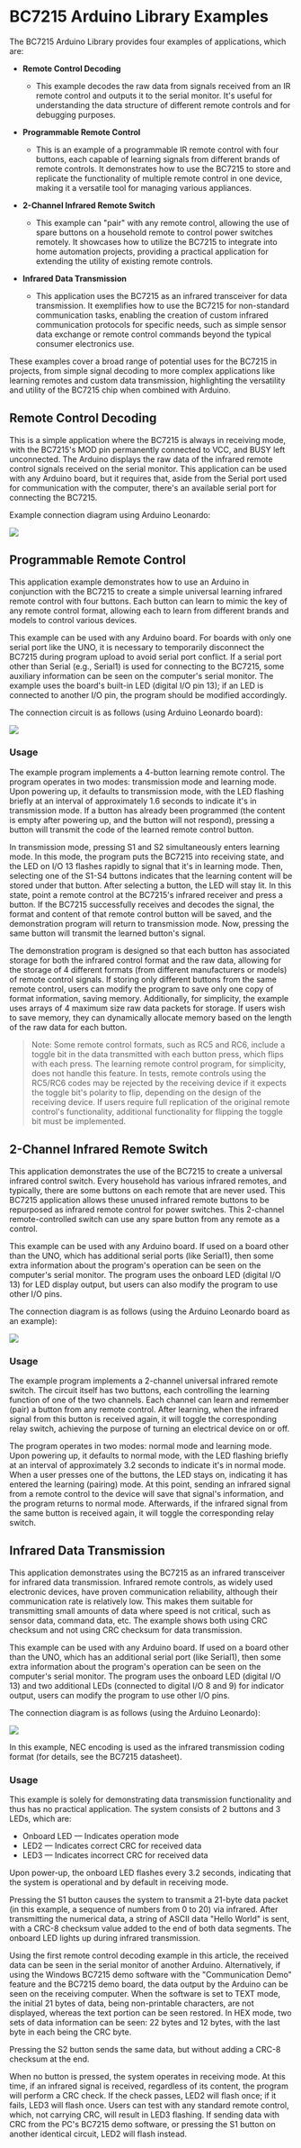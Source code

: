 # BC7215 Arduino Library Examples

The BC7215 Arduino Library provides four examples of applications, which are:

- **Remote Control Decoding**
  
  - This example decodes the raw data from signals received from an IR remote control and outputs it to the serial monitor. It's useful for understanding the data structure of different remote controls and for debugging purposes.

- **Programmable Remote Control**
  
  - This is an example of a programmable IR remote control with four buttons, each capable of learning signals from different brands of remote controls. It demonstrates how to use the BC7215 to store and replicate the functionality of multiple remote control in one device, making it a versatile tool for managing various appliances.

- **2-Channel Infrared Remote Switch**
  
  - This example can "pair" with any remote control, allowing the use of spare buttons on a household remote to control power switches remotely. It showcases how to utilize the BC7215 to integrate into home automation projects, providing a practical application for extending the utility of existing remote controls.

- **Infrared Data Transmission**
  
  - This application uses the BC7215 as an infrared transceiver for data transmission. It exemplifies how to use the BC7215 for non-standard communication tasks, enabling the creation of custom infrared communication protocols for specific needs, such as simple sensor data exchange or remote control commands beyond the typical consumer electronics use.

These examples cover a broad range of potential uses for the BC7215 in projects, from simple signal decoding to more complex applications like learning remotes and custom data transmission, highlighting the versatility and utility of the BC7215 chip when combined with Arduino.



## Remote Control Decoding

This is a simple application where the BC7215 is always in receiving mode, with the BC7215's MOD pin permanently connected to VCC, and BUSY left unconnected. The Arduino displays the raw data of the infrared remote control signals received on the serial monitor. This application can be used with any Arduino board, but it requires that, aside from the Serial port used for communication with the computer, there's an available serial port for connecting the BC7215.

Example connection diagram using Arduino Leonardo:

![](../img/example_decoder.png)



## Programmable Remote Control

This application example demonstrates how to use an Arduino in conjunction with the BC7215 to create a simple universal learning infrared remote control with four buttons. Each button can learn to mimic the key of any remote control format, allowing each to learn from different brands and models to control various devices.

This example can be used with any Arduino board. For boards with only one serial port like the UNO, it is necessary to temporarily disconnect the BC7215 during program upload to avoid serial port conflict. If a serial port other than Serial (e.g., Serial1) is used for connecting to the BC7215, some auxiliary information can be seen on the computer's serial monitor. The example uses the board's built-in LED (digital I/O pin 13); if an LED is connected to another I/O pin, the program should be modified accordingly.

The connection circuit is as follows (using Arduino Leonardo board):

![](../img/example_prog_remote.png)

### Usage

The example program implements a 4-button learning remote control. The program operates in two modes: transmission mode and learning mode. Upon powering up, it defaults to transmission mode, with the LED flashing briefly at an interval of approximately 1.6 seconds to indicate it's in transmission mode. If a button has already been programmed (the content is empty after powering up, and the button will not respond), pressing a button will transmit the code of the learned remote control button.

In transmission mode, pressing S1 and S2 simultaneously enters learning mode. In this mode, the program puts the BC7215 into receiving state, and the LED on I/O 13 flashes rapidly to signal that it's in learning mode. Then, selecting one of the S1-S4 buttons indicates that the learning content will be stored under that button. After selecting a button, the LED will stay lit. In this state, point a remote control at the BC7215's infrared receiver and press a button. If the BC7215 successfully receives and decodes the signal, the format and content of that remote control button will be saved, and the demonstration program will return to transmission mode. Now, pressing the same button will transmit the learned button's signal.

The demonstration program is designed so that each button has associated storage for both the infrared control format and the raw data, allowing for the storage of 4 different formats (from different manufacturers or models) of remote control signals. If storing only different buttons from the same remote control, users can modify the program to save only one copy of format information, saving memory. Additionally, for simplicity, the example uses arrays of 4 maximum size raw data packets for storage. If users wish to save memory, they can dynamically allocate memory based on the length of the raw data for each button.

> Note: Some remote control formats, such as RC5 and RC6, include a toggle bit in the data transmitted with each button press, which flips with each press. The learning remote control program, for simplicity, does not handle this feature. In tests, remote controls using the RC5/RC6 codes may be rejected by the receiving device if it expects the toggle bit's polarity to flip, depending on the design of the receiving device. If users require full replication of the original remote control's functionality, additional functionality for flipping the toggle bit must be implemented.



## 2-Channel Infrared Remote Switch

This application demonstrates the use of the BC7215 to create a universal infrared control switch. Every household has various infrared remotes, and typically, there are some buttons on each remote that are never used. This BC7215 application allows these unused infrared remote buttons to be repurposed as infrared remote control for power switches. This 2-channel remote-controlled switch can use any spare button from any remote as a control.

This example can be used with any Arduino board. If used on a board other than the UNO, which has additional serial ports (like Serial1), then some extra information about the program's operation can be seen on the computer's serial monitor. The program uses the onboard LED (digital I/O 13) for LED display output, but users can also modify the program to use other I/O pins.

The connection diagram is as follows (using the Arduino Leonardo board as an example):

![](../img/example_ir_switch.png)

### Usage

The example program implements a 2-channel universal infrared remote switch. The circuit itself has two buttons, each controlling the learning function of one of the two channels. Each channel can learn and remember (pair) a button from any remote control. After learning, when the infrared signal from this button is received again, it will toggle the corresponding relay switch, achieving the purpose of turning an electrical device on or off.

The program operates in two modes: normal mode and learning mode. Upon powering up, it defaults to normal mode, with the LED flashing briefly at an interval of approximately 3.2 seconds to indicate it's in normal mode. When a user presses one of the buttons, the LED stays on, indicating it has entered the learning (pairing) mode. At this point, sending an infrared signal from a remote control to the device will save that signal's information, and the program returns to normal mode. Afterwards, if the infrared signal from the same button is received again, it will toggle the corresponding relay switch.



## Infrared Data Transmission

This application demonstrates using the BC7215 as an infrared transceiver for infrared data transmission. Infrared remote controls, as widely used electronic devices, have proven communication reliability, although their communication rate is relatively low. This makes them suitable for transmitting small amounts of data where speed is not critical, such as sensor data, command data, etc. The example shows both using CRC checksum and not using CRC checksum for data transmission.

This example can be used with any Arduino board. If used on a board other than the UNO, which has an additional serial port (like Serial1), then some extra information about the program's operation can be seen on the computer's serial monitor. The program uses the onboard LED (digital I/O 13) and two additional LEDs (connected to digital I/O 8 and 9) for indicator output, users can modify the program to use other I/O pins.

The connection diagram is as follows (using the Arduino Leonardo):

![](../img/example_comm.png)

In this example, NEC encoding is used as the infrared transmission coding format (for details, see the BC7215 datasheet).

### Usage

This example is solely for demonstrating data transmission functionality and thus has no practical application. The system consists of 2 buttons and 3 LEDs, which are:

- Onboard LED — Indicates operation mode
- LED2 — Indicates correct CRC for received data
- LED3 — Indicates incorrect CRC for received data

Upon power-up, the onboard LED flashes every 3.2 seconds, indicating that the system is operational and by default in receiving mode.

Pressing the S1 button causes the system to transmit a 21-byte data packet (in this example, a sequence of numbers from 0 to 20) via infrared. After transmitting the numerical data, a string of ASCII data "Hello World" is sent, with a CRC-8 checksum value added to the end of both data segments. The onboard LED lights up during infrared transmission. 

Using the first remote control decoding example in this article, the received data can be seen in the serial monitor of another Arduino. Alternatively, if using the Windows BC7215 demo software with the "Communication Demo" feature and the BC7215 demo board, the data output by the Arduino can be seen on the receiving computer. When the software is set to TEXT mode, the initial 21 bytes of data, being non-printable characters, are not displayed, whereas the text portion can be seen restored. In HEX mode, two sets of data information can be seen: 22 bytes and 12 bytes, with the last byte in each being the CRC byte.

Pressing the S2 button sends the same data, but without adding a CRC-8 checksum at the end.

When no button is pressed, the system operates in receiving mode. At this time, if an infrared signal is received, regardless of its content, the program will perform a CRC check. If the check passes, LED2 will flash once; if it fails, LED3 will flash once. Users can test with any standard remote control, which, not carrying CRC, will result in LED3 flashing. If sending data with CRC from the PC's BC7215 demo software, or pressing the S1 button on another identical circuit, LED2 will flash instead.
